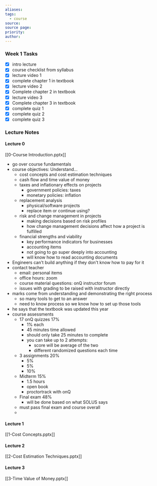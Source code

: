 ```yaml
---
aliases: 
tags:
  - course
source: 
source page: 
priority: 
author:
---
```

### Week 1 Tasks
- [x] intro lecture
- [x] course checklist from syllabus
- [x] lecture video 1
- [x] complete chapter 1 in textbook
- [x] lecture video 2
- [x] Complete chapter 2 in textbook
- [x] lecture video 3
- [x] Complete chapter 3 in textbook
- [x] complete quiz 1
- [x] complete quiz 2
- [x] complete quiz 3

### Lecture Notes
#### Lecture 0
[[0-Course Introduction.pptx]]

- go over course fundamentals
- course objectives: Understand...
    - cost concepts and cost estimation techniques
    - cash flow and time value of money
    - taxes and inflationary effects on projects
        - government policies: taxes
        - monetary policies: inflation
    - replacement analysis
        - physical/software projects
        - replace item or continue using?
    - risk and change management in projects
        - making decisions based on risk profiles
        - how change management decisions affect how a project is fulfilled
    - financial strengths and viability
        - key performance indicators for businesses
        - accounting items
        - not going to go super deeply into accounting
        - will know how to read accounting documents
- Engineers can't build anything if they don't know how to pay for it
- contact teacher
    - email: personal items
    - office hours: zoom
    - course material questions: onQ instructor forum
    - issues with grading to be raised with instructor directly
- marks come from understanding and demonstrating the right process
    - so many tools to get to an answer
    - need to know process so we know how to set up those tools
- he says that the textbook was updated this year
- course assessments
    - 17 onQ quizzes 17%
        - 1% each
        - 45 minutes time allowed
        - should only take 25 minutes to complete
        - you can take up to 2 attempts: 
            - score will be average of the two
            - different randomized questions each time
    - 3 assignments 20%
        - 5%
        - 5%
        - 10%
    - Midterm 15%
        - 1.5 hours
        - open book
        - proctortrack with onQ
    - Final exam 48%
        - will be done based on what SOLUS says
    - must pass final exam and course overall
    - 
#### Lecture 1
[[1-Cost Concepts.pptx]]

#### Lecture 2
[[2-Cost Estimation Techniques.pptx]]

#### Lecture 3
[[3-Time Value of Money.pptx]]